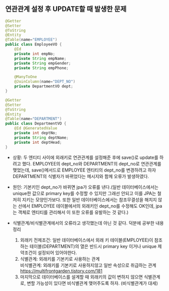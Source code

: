 ## 연관관계 설정 후 UPDATE할 때 발생한 문제
```java
@Getter
@Setter
@ToString
@Entity
@Table(name="EMPLOYEE")
public class EmployeeVO {
	@Id
	private int empNo;
	private String empName;
	private String empGender;
	private String empPhone;

	@ManyToOne
	@JoinColumn(name="DEPT_NO")
	private DepartmentVO dept;
}

@Getter
@Setter
@ToString
@Entity
@Table(name="DEPARTMENT")
public class DepartmentVO {
	@Id @GeneratedValue
	private int deptNo;
	private String deptName;
	private int deptHead;
}

```
* 상황: 두 엔티티 사이에 외래키로 연관관계를 설정해준 후에 save()로 update를 하려고 했다. EMPLOYEE의 dept_no와 DEPARTMENT의 dept_no로 연관관계를 맺었는데, save()메서드로 EMPLOYEE 엔티티의 dept_no를 변경하려고 하자 DEPARTMENT의 식별자가 바뀌었다는 메시지와 함께 오류가 발생하였다. 
* 원인: 기본키인 dept_no가 바뀌면 jpa가 오류를 낸다.(일반 데이터베이스에서는 unique한 값으로 primary key를 수정할 수 있지만 그래선 안되고 이를 JPA는 철저히 지키는 모양인가보다. 또한 일반 데이터베이스에서는 참조무결성을 해치지 않는 선에서 EMPLOYEE 테이블에서의 외래키인 dept_no를 수정해도 OK인데, jpa는 객체로 엔티티를 관리해서 이 또한 오류를 유발하는 것 같다.)
* 식별관계/비식별관계에서의 오류라고 생각했는데 아닌 것 같다. 덕분에 공부한 내용 정리
	
	1. 외래키 전제조건: 일반 데이터베이스에서 외래 키 테이블(EMPLOYEE)이 참조하는 테이블(DEPARTMENT)의 열은 반드시 primary key 이거나 unique 제약조건이 설정되어 있어야한다.
	2. 식별관계: 외래키를 기본키로 사용하는 관계    
	비식별관계: 외래키를 기본키로 사용하지않고 일반 속성으로 취급하는 관계
	https://multifrontgarden.tistory.com/181
	3. 마지막으로 데이터베이스를 설계할 때 외래키의 값이 변하지 않으면 식별관계로, 변할 가능성이 있다면 비식별관계 맺어주도록 하자. (비식별관계가 대세)
